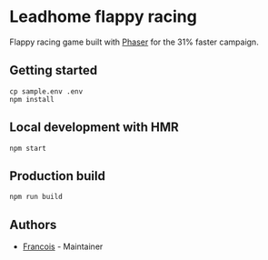 # Leadhome flappy racing
Flappy racing game built with [Phaser](https://phaser.io) for the 31% faster campaign.

## Getting started
```
cp sample.env .env
npm install
```

## Local development with HMR
```
npm start
```

## Production build
```
npm run build
```

## Authors
* [Francois](https://github.com/fjlaubscher) - Maintainer